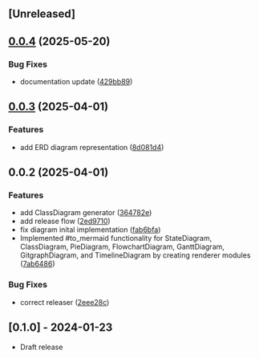 ## [Unreleased]

## [0.0.4](https://github.com/seuros/mermaid-ruby/compare/mermaid/v0.0.3...mermaid/v0.0.4) (2025-05-20)


### Bug Fixes

* documentation update ([429bb89](https://github.com/seuros/mermaid-ruby/commit/429bb899a2041392d2ad3ea6f93e9fa0cb6290b6))

## [0.0.3](https://github.com/seuros/mermaid-ruby/compare/mermaid/v0.0.2...mermaid/v0.0.3) (2025-04-01)


### Features

* add ERD diagram representation ([8d081d4](https://github.com/seuros/mermaid-ruby/commit/8d081d44491d64a63c6ca850b22b01d6e456311d))

## 0.0.2 (2025-04-01)


### Features

* add ClassDiagram generator ([364782e](https://github.com/seuros/mermaid-ruby/commit/364782e86827e2fe5745e7177ab954cb5ddc3a6a))
* add release flow ([2ed9710](https://github.com/seuros/mermaid-ruby/commit/2ed9710d6f8820a91aa6f19bef4d4388a5b0bc31))
* fix diagram inital implementation ([fab6bfa](https://github.com/seuros/mermaid-ruby/commit/fab6bfa94b932902e4664d551406c77c4037f950))
* Implemented #to_mermaid functionality for StateDiagram, ClassDiagram, PieDiagram, FlowchartDiagram, GanttDiagram, GitgraphDiagram, and TimelineDiagram by creating renderer modules ([7ab6486](https://github.com/seuros/mermaid-ruby/commit/7ab64865e1cbf6a41df23aa971f8fad79a8ba274))


### Bug Fixes

* correct releaser ([2eee28c](https://github.com/seuros/mermaid-ruby/commit/2eee28cf78d9c948ea9c8a034ba48e3b12aa0c13))

## [0.1.0] - 2024-01-23

- Draft release

